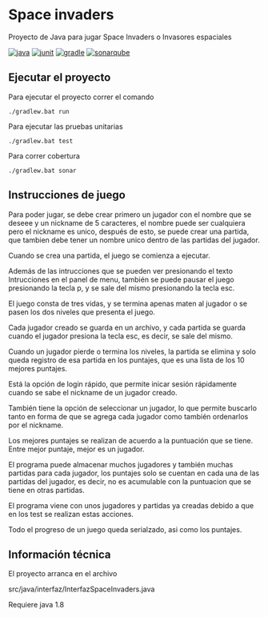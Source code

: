 # Space invaders

Proyecto de Java para jugar Space Invaders o Invasores espaciales

[![java](https://img.shields.io/badge/Java--jdk-1.8-critical)](https://www.oracle.com/co/java/technologies/javase/javase-jdk8-downloads.html)
[![junit](https://img.shields.io/badge/junit-5-critical)](https://junit.org/junit5/)
[![gradle](https://img.shields.io/badge/gradle-6.6.1-important)](https://gradle.org/install/)
[![sonarqube](https://img.shields.io/badge/SonarQube-8-informational)](https://www.sonarqube.org/downloads/)


## Ejecutar el proyecto

Para ejecutar el proyecto correr el comando
```
./gradlew.bat run
```

Para ejecutar las pruebas unitarias
```
./gradlew.bat test
```

Para correr cobertura
```
./gradlew.bat sonar
```

## Instrucciones de juego

Para poder jugar, se debe crear primero un jugador con el nombre que se
deseee y un nickname de 5 caracteres, el nombre puede ser cualquiera pero
el nickname es unico, después de esto, se puede crear una partida, que
tambien debe tener un nombre unico dentro de las partidas del jugador.

Cuando se crea una partida, el juego se comienza a ejecutar.

Además de las intrucciones que se pueden ver presionando el texto
Intrucciones en el panel de menu, también se puede pausar el juego
presionando la tecla p, y se sale del mismo presionando la tecla esc.

El juego consta de tres vidas, y se termina apenas maten al jugador o 
se pasen los dos niveles que presenta el juego. 

Cada jugador creado se guarda en un archivo, y cada partida se guarda
cuando el jugador presiona la tecla esc, es decir, se sale del mismo.

Cuando un jugador pierde o termina los niveles, la partida se elimina y
solo queda registro de esa partida en los puntajes, que es una lista
de los 10 mejores puntajes. 

Está la opción de login rápido, que permite inicar sesión rápidamente
cuando se sabe el nickname de un jugador creado.

También tiene la opción de seleccionar un jugador, lo que permite
buscarlo tanto en forma de que se agrega cada jugador como también
ordenarlos por el nickname.

Los mejores puntajes se realizan de acuerdo a la puntuación que se tiene.
Entre mejor puntaje, mejor es un jugador.

El programa puede almacenar muchos jugadores y también muchas partidas
para cada jugador, los puntajes solo se cuentan en cada una de las 
partidas del jugador, es decir, no es acumulable con la puntuacion que
se tiene en otras partidas.

El programa viene con unos jugadores y partidas ya creadas debido a que 
en los test se realizan estas acciones.

Todo el progreso de un juego queda serialzado, asi como los puntajes.

## Información técnica

El proyecto arranca en el archivo

src/java/interfaz/InterfazSpaceInvaders.java

Requiere java 1.8
